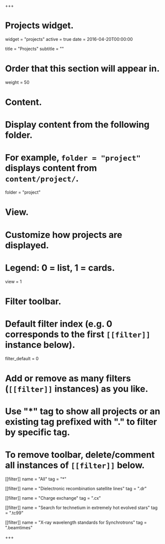+++
# Projects widget.
widget = "projects"
active = true
date = 2016-04-20T00:00:00

title = "Projects"
subtitle = ""

# Order that this section will appear in.
weight = 50

# Content.
# Display content from the following folder.
# For example, `folder = "project"` displays content from `content/project/`.
folder = "project"

# View.
# Customize how projects are displayed.
# Legend: 0 = list, 1 = cards.
view = 1

# Filter toolbar.

# Default filter index (e.g. 0 corresponds to the first `[[filter]]` instance below).
filter_default = 0

# Add or remove as many filters (`[[filter]]` instances) as you like.
# Use "*" tag to show all projects or an existing tag prefixed with "." to filter by specific tag.
# To remove toolbar, delete/comment all instances of `[[filter]]` below.
 [[filter]]
   name = "All"
   tag = "*"
  
 [[filter]]
   name = "Dielectronic recombination satellite lines"
   tag = ".dr"

 [[filter]]
   name = "Charge exchange"
   tag = ".cx"

 [[filter]]
   name = "Search for technetium in extremely hot evolved stars"
   tag = ".tc99"
   
 [[filter]]
   name = "X-ray wavelength standards for Synchrotrons"
   tag = ".beamtimes"


+++


